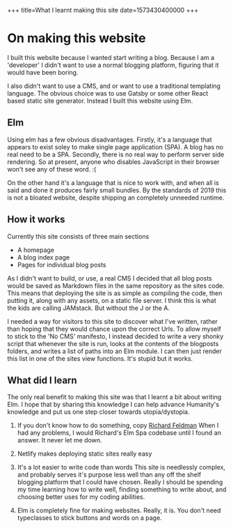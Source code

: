 +++
title=What I learnt making this site
date=1573430400000
+++
# On making this website
I built this website because I wanted start writing a blog. Because I am a
'developer' I didn't want to use a normal blogging platform, figuring that it would
have been boring.

I also didn't want to use a CMS, and or want to use a traditional templating
language. The obvious choice was to use Gatsby or some other React based static
site generator. Instead I built this website using Elm.

## Elm
Using elm has a few obvious disadvantages. Firstly, it's a language that appears
to exist soley to make single page application (SPA). A blog has no real need to
be a SPA. Secondly, there is no real way to perform server side
rendering. So at present, anyone who disables JavaScript in their browser
won't see any of these word. :( 

On the other hand it's a language that is nice to work with, and when all
is said and done it produces fairly small bundles. By the standards of 2019 this
is not a bloated website, despite shipping an completely unneeded runtime.

## How it works

Currently this site consists of three main sections

* A homepage
* A blog index page
* Pages for individual blog posts

As I didn't want to build, or use, a real CMS I decided that all blog
posts would be saved as Markdown files in the same repository as the
sites code. This means that deploying the site is as simple as compiling the
code, then putting it, along with any assets, on a static file server. I think
this is what the kids are calling JAMstack. But without the J or the A.

I needed a way for visitors to this site to discover what I've written, rather
than hoping that they would chance upon the correct Urls. To allow myself to
stick to the 'No CMS' manifesto, I instead decided to write a very shonky script
that whenever the site is run, looks at the contents of the blogposts folders,
and writes a list of paths into an Elm module. I can then just render this
list in one of the sites view functions. It's stupid but it works.

## What did I learn

The only real benefit to making this site was that I learnt a bit about writing Elm.
I hope that by sharing this knowledge I can help advance Humanity's knowledge and put us one
step closer towards utopia/dystopia.

1. If you don't know how to do something, copy [Richard Feldman](https://github.com/rtfeldman/elm-spa-example/)
When I had any problems, I would Richard's Elm Spa codebase until I found an
answer. It never let me down.

2. Netlify makes deploying static sites really easy

3. It's a lot easier to write code than words
This site is needlessly complex, and probably serves it's purpose less
well than any off the shelf blogging platform that I could have chosen. Really I
should be spending my time learning how to write well, finding something to write 
about, and choosing better uses for my coding abilities.

4. Elm is completely fine for making websites.
Really, it is. You don't need typeclasses to stick buttons and words on a page.
